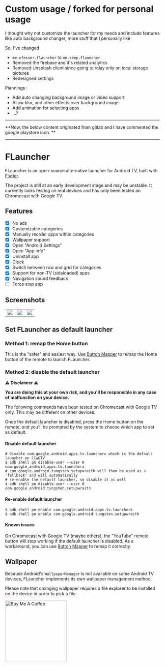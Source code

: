 # Custom usage / forked for personal usage

I thought why not customize the launcher for my needs and include features like auto background changer,
more stuff that I personally like

So, I've changed 
-   `me.efesser.flauncher` to `me.semp.flauncher`
-   Removed the firebase and it's related analytics
-   Removed Unsplash client since going to relay only on local storage pictures
-   Redesigned settings

Plannings :

-   Add auto changing background image or video support
-   Allow blur, and other effects over background image
-   Add animation for selecting apps
-   ...?

-------------------------------------------------------------------------------------------

**Now, the below content originated from gitlab and I have commented the google playstore icon. **

-------------------------------------------------------------------------------------------

# FLauncher
FLauncher is an open-source alternative launcher for Android TV, built with [Flutter](https://flutter.dev).

The project is still at an early development stage and may be unstable. It currently lacks testing on real devices and has only been tested on Chromecast with Google TV.

<!-- <a href="https://play.google.com/store/apps/details?id=me.semp.flauncher">
 <img alt="Get it on Google Play" width="200" src="https://play.google.com/intl/en_us/badges/static/images/badges/en_badge_web_generic.png"/>
</a> -->

## Features
- [x] No ads
- [x] Customizable categories
- [x] Manually reorder apps within categories
- [x] Wallpaper support
- [x] Open "Android Settings"
- [x] Open "App info"
- [x] Uninstall app
- [x] Clock
- [x] Switch between row and grid for categories
- [x] Support for non-TV (sideloaded) apps
- [x] Navigation sound feedback
- [ ] Force stop app

## Screenshots
|  |  |  |
|--|--|--|
| ![](screenshots/Screenshot_1624378896.png) | ![](screenshots/Screenshot_1624378921.png) | ![](screenshots/Screenshot_1624378938.png) |

## Set FLauncher as default launcher

### Method 1: remap the Home button
This is the "safer" and easiest way. Use [Button Mapper](https://play.google.com/store/apps/details?id=flar2.homebutton) to remap the Home button of the remote to launch FLauncher.

### Method 2: disable the default launcher
**:warning: Disclaimer :warning:**

**You are doing this at your own risk, and you'll be responsible in any case of malfunction on your device.**

The following commands have been tested on Chromecast with Google TV only. This may be different on other devices.

Once the default launcher is disabled, press the Home button on the remote, and you'll be prompted by the system to choose which app to set as default.

#### Disable default launcher
```shell
# Disable com.google.android.apps.tv.launcherx which is the default launcher on CCwGTV
$ adb shell pm disable-user --user 0 com.google.android.apps.tv.launcherx
# com.google.android.tungsten.setupwraith will then be used as a 'fallback' and will automatically
# re-enable the default launcher, so disable it as well
$ adb shell pm disable-user --user 0 com.google.android.tungsten.setupwraith
```

#### Re-enable default launcher
```shell
$ adb shell pm enable com.google.android.apps.tv.launcherx
$ adb shell pm enable com.google.android.tungsten.setupwraith
```

#### Known issues
On Chromecast with Google TV (maybe others), the "YouTube" remote button will stop working if the default launcher is disabled. As a workaround, you can use [Button Mapper](https://play.google.com/store/apps/details?id=flar2.homebutton) to remap it correctly.

## Wallpaper
Because Android's `WallpaperManager` is not available on some Android TV devices, FLauncher implements its own wallpaper management method.

Please note that changing wallpaper requires a file explorer to be installed on the device in order to pick a file.

<a href="https://www.buymeacoffee.com/etienn01" target="_blank"><img src="https://cdn.buymeacoffee.com/buttons/v2/default-yellow.png" alt="Buy Me A Coffee" width="200"></a>
